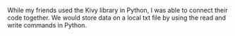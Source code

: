 While my friends used the Kivy library in Python, I was able to connect their code together. We would store data on a local txt file by using the read and write commands in Python.
